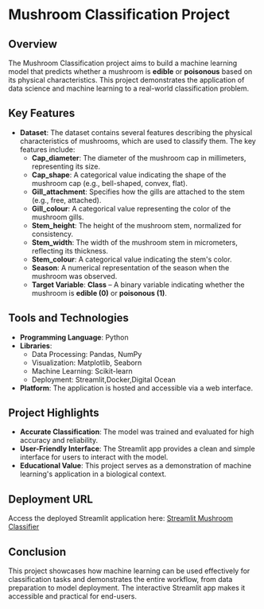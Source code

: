 # Mushroom Classification Project

## Overview
The Mushroom Classification project aims to build a machine learning model that predicts whether a mushroom is **edible** or **poisonous** based on its physical characteristics. This project demonstrates the application of data science and machine learning to a real-world classification problem.

## Key Features
- **Dataset**: The dataset contains several features describing the physical characteristics of mushrooms, which are used to classify them. The key features include:
  - **Cap_diameter**: The diameter of the mushroom cap in millimeters, representing its size.
  - **Cap_shape**: A categorical value indicating the shape of the mushroom cap (e.g., bell-shaped, convex, flat).
  - **Gill_attachment**: Specifies how the gills are attached to the stem (e.g., free, attached).
  - **Gill_colour**: A categorical value representing the color of the mushroom gills.
  - **Stem_height**: The height of the mushroom stem, normalized for consistency.
  - **Stem_width**: The width of the mushroom stem in micrometers, reflecting its thickness.
  - **Stem_colour**: A categorical value indicating the stem's color.
  - **Season**: A numerical representation of the season when the mushroom was observed.
  - **Target Variable**: **Class** – A binary variable indicating whether the mushroom is **edible (0)** or **poisonous (1)**.


## Tools and Technologies
- **Programming Language**: Python
- **Libraries**:
  - Data Processing: Pandas, NumPy
  - Visualization: Matplotlib, Seaborn
  - Machine Learning: Scikit-learn
  - Deployment: Streamlit,Docker,Digital Ocean
- **Platform**: The application is hosted and accessible via a web interface.


## Project Highlights
- **Accurate Classification**: The model was trained and evaluated for high accuracy and reliability.
- **User-Friendly Interface**: The Streamlit app provides a clean and simple interface for users to interact with the model.
- **Educational Value**: This project serves as a demonstration of machine learning's application in a biological context.

## Deployment URL
Access the deployed Streamlit application here:
[Streamlit Mushroom Classifier](https://mushroomclassification-pepqd4asnmvx4uzckhvint.streamlit.app/)

## Conclusion
This project showcases how machine learning can be used effectively for classification tasks and demonstrates the entire workflow, from data preparation to model deployment. The interactive Streamlit app makes it accessible and practical for end-users.


